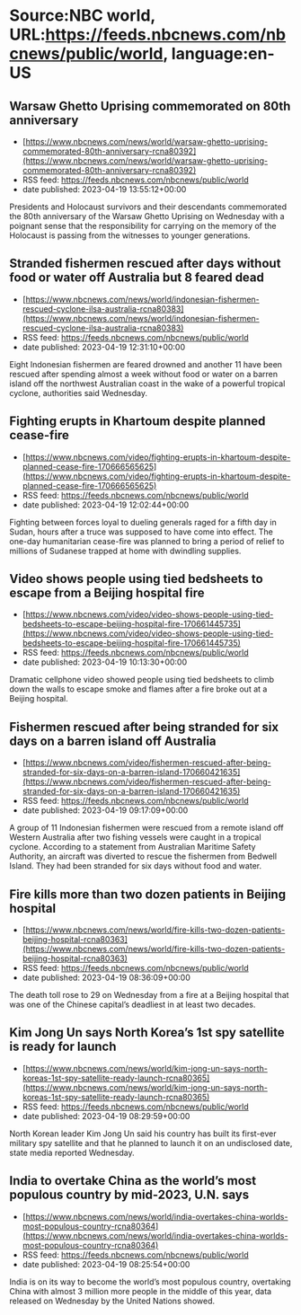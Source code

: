 # Source:NBC world, URL:https://feeds.nbcnews.com/nbcnews/public/world, language:en-US

## Warsaw Ghetto Uprising commemorated on 80th anniversary
 - [https://www.nbcnews.com/news/world/warsaw-ghetto-uprising-commemorated-80th-anniversary-rcna80392](https://www.nbcnews.com/news/world/warsaw-ghetto-uprising-commemorated-80th-anniversary-rcna80392)
 - RSS feed: https://feeds.nbcnews.com/nbcnews/public/world
 - date published: 2023-04-19 13:55:12+00:00

Presidents and Holocaust survivors and their descendants commemorated the 80th anniversary of the Warsaw Ghetto Uprising on Wednesday with a poignant sense that the responsibility for carrying on the memory of the Holocaust is passing from the witnesses to younger generations.

## Stranded fishermen rescued after days without food or water off Australia but 8 feared dead
 - [https://www.nbcnews.com/news/world/indonesian-fishermen-rescued-cyclone-ilsa-australia-rcna80383](https://www.nbcnews.com/news/world/indonesian-fishermen-rescued-cyclone-ilsa-australia-rcna80383)
 - RSS feed: https://feeds.nbcnews.com/nbcnews/public/world
 - date published: 2023-04-19 12:31:10+00:00

Eight Indonesian fishermen are feared drowned and another 11 have been rescued after spending almost a week without food or water on a barren island off the northwest Australian coast in the wake of a powerful tropical cyclone, authorities said Wednesday.

## Fighting erupts in Khartoum despite planned cease-fire
 - [https://www.nbcnews.com/video/fighting-erupts-in-khartoum-despite-planned-cease-fire-170666565625](https://www.nbcnews.com/video/fighting-erupts-in-khartoum-despite-planned-cease-fire-170666565625)
 - RSS feed: https://feeds.nbcnews.com/nbcnews/public/world
 - date published: 2023-04-19 12:02:44+00:00

Fighting between forces loyal to dueling generals raged for a fifth day in Sudan, hours after a truce was supposed to have come into effect. The one-day humanitarian cease-fire was planned to bring a period of relief to millions of Sudanese trapped at home with dwindling supplies.

## Video shows people using tied bedsheets to escape from a Beijing hospital fire
 - [https://www.nbcnews.com/video/video-shows-people-using-tied-bedsheets-to-escape-beijing-hospital-fire-170661445735](https://www.nbcnews.com/video/video-shows-people-using-tied-bedsheets-to-escape-beijing-hospital-fire-170661445735)
 - RSS feed: https://feeds.nbcnews.com/nbcnews/public/world
 - date published: 2023-04-19 10:13:30+00:00

Dramatic cellphone video showed people using tied bedsheets to climb down the walls to escape smoke and flames after a fire broke out at a Beijing hospital.

## Fishermen rescued after being stranded for six days on a barren island off Australia
 - [https://www.nbcnews.com/video/fishermen-rescued-after-being-stranded-for-six-days-on-a-barren-island-170660421635](https://www.nbcnews.com/video/fishermen-rescued-after-being-stranded-for-six-days-on-a-barren-island-170660421635)
 - RSS feed: https://feeds.nbcnews.com/nbcnews/public/world
 - date published: 2023-04-19 09:17:09+00:00

A group of 11  Indonesian fishermen were rescued from a remote island off Western Australia after two fishing vessels were caught in a tropical cyclone. According to a statement from Australian Maritime Safety Authority, an aircraft was diverted to rescue the fishermen from Bedwell Island. They had been stranded for six days without food and water.

## Fire kills more than two dozen patients in Beijing hospital
 - [https://www.nbcnews.com/news/world/fire-kills-two-dozen-patients-beijing-hospital-rcna80363](https://www.nbcnews.com/news/world/fire-kills-two-dozen-patients-beijing-hospital-rcna80363)
 - RSS feed: https://feeds.nbcnews.com/nbcnews/public/world
 - date published: 2023-04-19 08:36:09+00:00

The death toll rose to 29 on Wednesday from a fire at a Beijing hospital that was one of the Chinese capital’s deadliest in at least two decades.

## Kim Jong Un says North Korea’s 1st spy satellite is ready for launch
 - [https://www.nbcnews.com/news/world/kim-jong-un-says-north-koreas-1st-spy-satellite-ready-launch-rcna80365](https://www.nbcnews.com/news/world/kim-jong-un-says-north-koreas-1st-spy-satellite-ready-launch-rcna80365)
 - RSS feed: https://feeds.nbcnews.com/nbcnews/public/world
 - date published: 2023-04-19 08:29:59+00:00

North Korean leader Kim Jong Un said his country has built its first-ever military spy satellite and that he planned to launch it on an undisclosed date, state media reported Wednesday.

## India to overtake China as the world’s most populous country by mid-2023, U.N. says
 - [https://www.nbcnews.com/news/world/india-overtakes-china-worlds-most-populous-country-rcna80364](https://www.nbcnews.com/news/world/india-overtakes-china-worlds-most-populous-country-rcna80364)
 - RSS feed: https://feeds.nbcnews.com/nbcnews/public/world
 - date published: 2023-04-19 08:25:54+00:00

India is on its way to become the world’s most populous country, overtaking China with almost 3 million more people in the middle of this year, data released on Wednesday by the United Nations showed.

